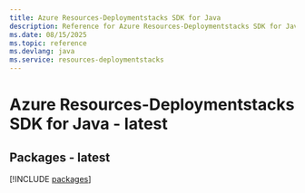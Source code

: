 ```yaml
---
title: Azure Resources-Deploymentstacks SDK for Java
description: Reference for Azure Resources-Deploymentstacks SDK for Java
ms.date: 08/15/2025
ms.topic: reference
ms.devlang: java
ms.service: resources-deploymentstacks
---
```

# Azure Resources-Deploymentstacks SDK for Java - latest
## Packages - latest
[!INCLUDE [packages](resources-deploymentstacks-index.md)]